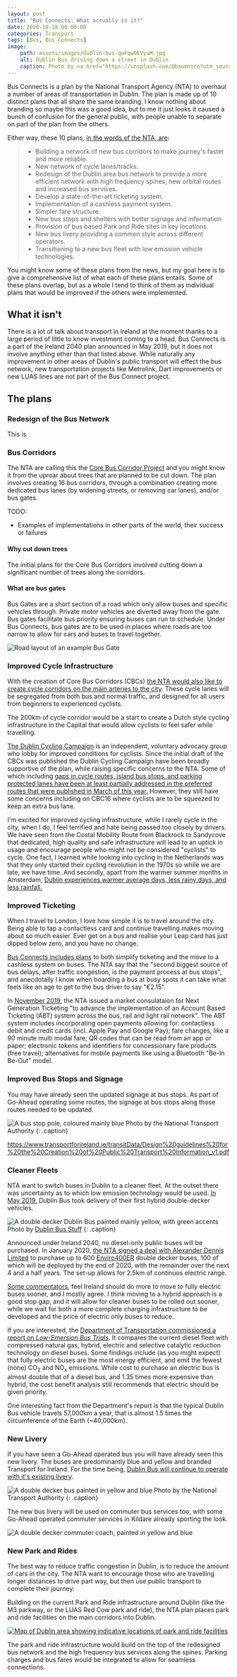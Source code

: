 ```yaml
---
layout: post
title: "Bus Connects: What actually is it?"
date: 2020-10-18 00:00:00
categories: Transport
tags: [Bus, Bus Connects]
image:
    path: assets/images/dublin-bus-qwFqw0EVyuM.jpg
    alt: Dublin Bus driving down a street in Dublin
    caption: Photo by <a href="https://unsplash.com/@baumnico?utm_source=unsplash&utm_medium=referral&utm_content=creditCopyText">Nico Baum</a> on <a href="https://unsplash.com/s/photos/dublin-bus?utm_source=unsplash&utm_medium=referral&utm_content=creditCopyText">Unsplash</a>
---
```

Bus Connects is a plan by the National Transport Agency (NTA) to overhaul a number of areas of transportation in Dublin. The plan is made up of 10 distinct plans that all share the same branding. I know nothing about branding so maybe this was a good idea, but to me it just looks it caused a bunch of confusion for the general public, with people unable to separate on part of the plan from the others.


Either way, these 10 plans, [in the words of the NTA, are](https://busconnects.ie/about/):

> * Building a network of new bus corridors to make journey's faster and more reliable.
> * New network of cycle lanes/tracks.
> * Redesign of the Dublin area bus network to provide a more efficient network with high frequency spines, new orbital routes and increased bus services.
> * Develop a state-of-the-art ticketing system.
> * Implementation of a cashless payment system.
> * Simpler fare structure.
> * New bus stops and shelters with better signage and information
> * Provision of bus based Park and Ride sites in key locations.
> * New bus livery providing a common style across different operators.
> * Transitioning to a new bus fleet with low emission vehicle technologies.

You might know some of these plans from the news, but my goal here is to give a comprehensive list of what each of these plans entails. Some of these plans overlap, but as a whole I tend to think of them as individual plans that would be improved if the others were implemented.

## What it isn't

There is a lot of talk about transport in Ireland at the moment thanks to a large period of little to know investment coming to a head. Bus Connects is a part of the Ireland 2040 plan announced in May 2019, but it does not involve anything other than that listed above. While naturally any improvement in other areas of Dublin's public transport will effect the bus network, new transportation projects like Metrolink, Dart improvements or new LUAS lines are not part of the Bus Connect project.

## The plans

### Redesign of the Bus Network
This is 

### Bus Corridors

The NTA are calling this the [Core Bus Corridor Project](https://busconnects.ie/initiatives/core-bus-corridor-project/) and you might know it from the uproar about trees that are planned to be cut down. <!-- Add links to news articles --> The plan involves creating 16 bus corridors, through a combination creating more dedicated bus lanes (by widening streets, or removing car lanes), and/or bus gates.

TODO:

* Examples of implementations in other parts of the world, their success or failures

#### Why cut down trees

The initial plans for the Core Bus Corridors involved cutting down a significant number of trees along the corridors.

#### What are bus gates

Bus Gates are a short section of a road which only allow buses and specific vehicles through. Private motor vehicles are diverted away from the gate. Bus gates facilitate bus priority ensuring buses can run to schedule.
Under Bus Connects, bus gates are to be used in places where roads are too narrow to allow for cars and buses to travel together.

![Road layout of an example Bus Gate](/assets/images/bus-gate.png 'A road layout of an example bus gate')


### Improved Cycle Infrastructure
With the creation of Core Bus Corridors (CBCs) [the NTA would also like to create cycle corridors on the main arteries to the city](https://busconnects.ie/initiatives/on-your-bike/). These cycle lanes will be segregated from both bus and normal traffic, and designed for all users from beginners to experienced cyclists.  

The 200km of cycle corridor would be a start to create a Dutch style cycling infrastructure in the Capital that would allow cyclists to feel safer while travelling.



[The Dublin Cycling Campaign](https://www.dublincycling.com/cycling/who-are-dublin-cycling-campaign) is an independent, voluntary advocacy group who lobby for improved conditions for cyclists. Since the initial draft of the CBCs was published the Dublin Cycling Campaign have been broadly supportive of the plan, while raising specific concerns to the NTA. Some of which including [gaps in cycle routes, island bus stops, and parking protected lanes have been at least partially addressed in the preferred routes that were published in March of this year.](https://www.dublincycling.com/cycling/updated-busconnects-designs-show-promise-cycle-routes-allimproveme) However, they still have some concerns including on CBC16 where cyclists are to be squeezed to keep an extra bus lane.

I'm excited for improved cycling infrastructure, while I rarely cycle in the city, when I do, I feel terrified and hate being passed too closely by drivers. We have seen from the Costal Mobility Route from Blackrock to Sandycove that dedicated, high quality and safe infrastructure will lead to an uptick in usage and encourage people who might not be considered "cyclists" to cycle. One fact, I learned while looking into cycling in the Netherlands was that they only started their cycling revolution in the 1970s so while we are late, we have time. And secondly, apart from the warmer summer months in Amsterdam, [Dublin experiences warmer average days, less rainy days, and less rainfall.](https://weather-averages.co.uk/compare-climate/dublin%2C-ireland/amsterdam%2C-netherlands)

### Improved Ticketing

When I travel to London, I love how simple it is to travel around the city. Being able to tap a contactless card and continue travelling makes moving about so much easier. Ever get on a bus and realise your Leap card has just dipped below zero, and you have no change.

[Bus Connects includes plans](https://busconnects.ie/initiatives/just-the-ticket/) to both simplify ticketing and the move to a cashless system on buses. The NTA say that the "second biggest source of bus delays, after traffic congestion, is the payment process at bus stops", and anecdotally I know when boarding a bus at busy spots it can take what feels like an age to get to the bus driver to say "€2.15".

In [November 2019](https://www.thejournal.ie/cashless-payments-on-public-transport-4897407-Nov2019/), the NTA issued a market consulataion for Next Generation Ticketing "to advance the implementation of an Account Based Ticketing (ABT) system across the bus, rail and light rail network". The ABT system includes incorporating open payments allowing for: contactless debit and credit cards (incl. Apple Pay and Google Pay); fare changes, like a 90 minute multi modal fare; QR codes that can be read from an app or paper; electronic tokens and identifiers for concessionary fare products (free travel); alternatives for mobile payments like using a Bluetooth "Be-In Be-Out" model.

### Improved Bus Stops and Signage

You may have already seen the updated signage at bus stops. As part of Go-Ahead operating some routes, the signage at bus stops along those routes needed to be updated.

![A bus stop pole, coloured mainly blue](/assets/images/tfi/tfi-bus-stop-pole-crop.jpg 'New Transport for Ireland Bus Stop')
Photo by the National Transport Authority
{: .caption}

<https://www.transportforireland.ie/transitData/Design%20guidelines%20for%20the%20Creation%20of%20Public%20Transport%20Information_v1.pdf>

### Cleaner Fleets

NTA want to switch buses in Dublin to a cleaner fleet. At the outset there was uncertainty as to which low emission technology would be used. [In May 2019](https://www.irishtimes.com/news/environment/dublin-bus-takes-delivery-of-first-hybrid-double-decker-vehicles-1.3899918), Dublin Bus took delivery of their first hybrid double-decker vehicles.

<!-- TODO get permissions for the below photo http://www.dublinbusstuff.com/PhotoWeek/Hybrids.html-->
![A double decker Dublin Bus painted mainly yellow, with green accents](/assets/images/dublin-bus-hybrid.jpg)
Photo by [Dublin Bus Stuff](http://www.dublinbusstuff.com)
{: .caption}

Announced under Ireland 2040, no diesel-only public buses will be purchased. In January 2020, [the NTA signed a deal with Alexander Dennis Limited](https://www.irishtimes.com/news/ireland/irish-news/ireland-to-get-its-first-zero-emission-diesel-electric-hybrid-buses-1.4156856) to purchase up to 600 [Enviro400ER](https://www.alexander-dennis.com/products/double-deck-buses-2-axle/enviro400er/) double decker buses, 100 of which will be deployed by the end of 2020, with the remainder over the next 4 and a half years. The set-up allows for 2.5km of continuos electric range.

[Some commentators](https://electrek.co/2020/02/27/ireland-buys-600-hybrid-buses-why-not-fully-electric/), feel Ireland should do more to move to fully electric buses sooner, and I mostly agree. I think moving to a hybrid approach is a good stop gap, and it will allow for cleaner buses to be rolled out sooner, while we wait for both a more complete charging infrastructure to be developed and the price of electric only buses to reduce.

If you are interested, the [Department of Transportation commissioned a report on *Low-Emersion Bus Trials*](https://www.gov.ie/en/publication/7251e2-low-emission-bus-trials-report/). It compares the current diesel fleet with compressed natural gas, hybrid, electric and selective catalytic reduction technology on diesel buses. Some findings include (as you might expect) that fully electric buses are the most energy efficient, and emit the fewest (none) CO<sub>2</sub> and NO<sub>x</sub> emissions. While cost to purchase an electric bus is almost double that of a diesel bus, and 1.35 times more expensive than hybrid, the cost benefit analysis still recommends that electric should be given priority.

One interesting fact from the Department's report is that the typical Dublin Bus vehicle travels 57,000km a year, that is almost 1.5 times the circumference of the Earth (~40,000km).

### New Livery

If you have seen a Go-Ahead operated bus you will have already seen this new livery. The buses are predominantly blue and yellow and branded Transport for Ireland. For the time being, [Dublin Bus will continue to operate with it's existing livery](https://www.nationaltransport.ie/news/customer-notice-about-new-bus-service-175-from-citywest-to-ucd/).

![A double decker bus painted in yellow and blue](/assets/images/tfi/tfi-new-bus-livery.jpg 'New Transport for Ireland Bus Livery ')
Photo by the National Transport Authority
{: .caption}

<!-- TODO: Learn more about NTA privatisation" -->

The new bus livery will be used on commuter bus services too, with some Go-Ahead operated commuter services in Kildare already sporting the look.

![A double decker commuter coach, painted in yellow and blue](/assets/images/go-ahead-commuter-bus.jpg 'Go-Ahead operated commuter bus')

### New Park and Rides

The best way to reduce traffic congestion in Dublin, is to reduce the amount of cars in the city. The NTA want to encourage those who are travelling longer distances to drive part way, but then use public transport to complete their journey.

Building on the current Park and Ride infrastructure around Dublin (like the M3 parkway, or the LUAS Red Cow park and ride), the NTA plan places park and ride facilities on the main corridors into Dublin.

[![Map of Dublin area showing indicative locations of park and ride facilities](/assets/images/indicative-locations-of-park-ride-facilities.png)](/assets/images/indicative-locations-of-park-ride-facilities.png)

The park and ride infrastructure would build on the top of the redesigned bus network and the high frequency bus services along the spines. Parking charges and bus fares would be integrated to allow for seamless connections.